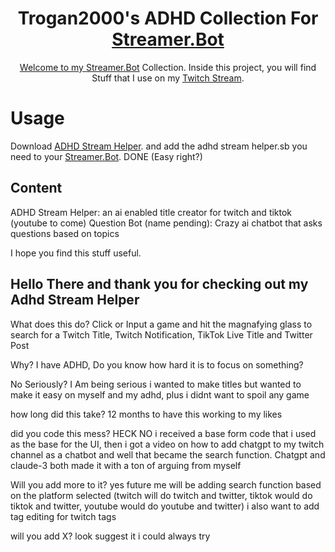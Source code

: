 <h1 align="center">Trogan2000's
ADHD Collection For </a> <a href="https://streamer.bot/"> Streamer.Bot</h1>
<p align="center">
    Welcome to my <a href="https://streamer.bot/">Streamer.Bot</a> Collection. Inside this project, you will find Stuff that I use on my <a href="https://twitch.tv/trogan2000">Twitch Stream</a>.
</p>

# Usage
Download <a href="https://github.com/Trogan2000/Stream-Helper/tree/ADHD-Stream-Helper">ADHD Stream Helper</a>. and add the adhd stream helper.sb you need to your <a href="https://streamer.bot/">Streamer.Bot</a>. DONE (Easy right?)

## Content
ADHD Stream Helper: an ai enabled title creator for twitch and tiktok  (youtube to come)
Question Bot (name pending): Crazy ai chatbot that asks questions based on topics

I hope you find this stuff useful.



## Hello There and thank you for checking out my Adhd Stream Helper

What does this do?
Click or Input a game and hit the magnafying glass to search for a Twitch Title, Twitch Notification, TikTok Live Title and Twitter Post

Why?
I have ADHD, Do you know how hard it is to focus on something?

No Seriously?
I Am being serious i wanted to make titles but wanted to make it easy on myself and my adhd, plus i didnt want to spoil any game

how long did this take?
12 months to have this working to my likes

did you code this mess?
HECK NO i received a base form code that i used as the base for the UI, then i got a video on how to add chatgpt to my twitch channel as a chatbot and well that became the search function.
Chatgpt and claude-3 both made it with a ton of arguing from myself


Will you add more to it? yes future me will be adding search function based on the platform selected (twitch will do twitch and twitter, tiktok would do tiktok and twitter, youtube would do youtube and twitter) i also want to add tag editing for twitch tags

will you add X? look suggest it i could always try
